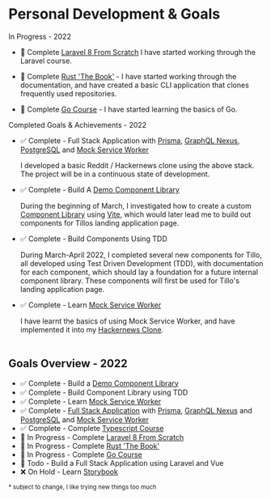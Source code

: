 # Personal Development & Goals

In Progress - 2022

- 📖 Complete [Laravel 8 From Scratch](https://laracasts.com/series/laravel-8-from-scratch)
I have started working through the Laravel course.

- 📖 Complete [Rust 'The Book'](https://doc.rust-lang.org/book/) - I have started working
through the documentation, and have created a basic CLI application that clones frequently used repositories.

- 📖 Complete [Go Course](https://www.youtube.com/watch?v=yyUHQIec83I) - I have started learning the basics of Go.

Completed Goals & Achievements - 2022

- ✅ Complete - Full Stack Application with [Prisma](https://www.prisma.io/), [GraphQL Nexus](https://nexusjs.org/), [PostgreSQL](https://www.postgresql.org/) and [Mock Service Worker](https://mswjs.io/)

    I developed a basic Reddit / Hackernews clone using the above stack. The project will be in a
    continuous state of development.

- ✅ Complete - Build A [Demo Component Library](https://github.com/CRBroughton/component-lib-demo)

    During the beginning of March, I investigated how to create a
    custom [Component Library](https://github.com/CRBroughton/component-lib-demo) using [Vite](https://vitejs.dev), which
    would later lead me to build out components for Tillos landing
    application page.

- ✅ Complete - Build Components Using TDD

    During March-April 2022, I completed several new components for Tillo, 
    all developed using Test Driven Development (TDD), with documentation for each component, 
    which should lay a foundation for a future internal component library. 
    These components will first be used for Tillo's landing application page.

- ✅ Complete - Learn [Mock Service Worker](https://mswjs.io/)

    I have learnt the basics of using Mock Service Worker, and
    have implemented it into my [Hackernews Clone](https://github.com/CRBroughton/hackernews-clone).
<br></br>

## Goals Overview - 2022

- ✅ Complete - Build a [Demo Component Library](https://github.com/CRBroughton/component-lib-demo)
- ✅ Complete - Build Component Library using TDD
- ✅ Complete - Learn [Mock Service Worker](https://mswjs.io/)
- ✅ Complete - [Full Stack Application](https://github.com/CRBroughton/hackernews-clone) with [Prisma](https://www.prisma.io/), [GraphQL Nexus](https://nexusjs.org/) and [PostgreSQL](https://www.postgresql.org/) 
and [Mock Service Worker](https://mswjs.io/)
- ✅ Complete - Complete [Typescript Course](https://www.udemy.com/course/understanding-typescript/)
- 📖 In Progress - Complete [Laravel 8 From Scratch](https://laracasts.com/series/laravel-8-from-scratch)
- 📖 In Progress - Complete [Rust 'The Book'](https://doc.rust-lang.org/book/)
- 📖 In Progress - Complete [Go Course](https://www.youtube.com/watch?v=yyUHQIec83I)
- 🎯 Todo - Build a Full Stack Application using Laravel and Vue
- ❌ On Hold - Learn [Storybook](https://storybook.js.org/)
    
<sup>* subject to change, I like trying new things too much</sup>